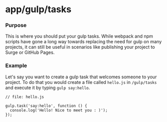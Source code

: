 # app/gulp/tasks

### Purpose

This is where you should put your gulp tasks. While webpack and npm scripts have gone a long way towards
replacing the need for gulp on many projects, it can still be useful in scenarios like publishing your
project to Surge or GitHub Pages.

### Example

Let's say you want to create a gulp task that welcomes someone to your project.  To do that you would create
a file called `hello.js` in `/gulp/tasks` and execute it by typing `gulp say:hello`.

```
// file: hello.js

gulp.task('say:hello', function () {
  console.log('Hello! Nice to meet you : )');
});
```
